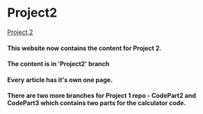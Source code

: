 # Project2

[Project 2](http://firstproject.eastus.azurecontainer.io/)


####  This website now contains the content for Project 2.
#### The content is in 'Project2' branch
#### Every article has it's own one page.
#### There are two more branches for Project 1 repo - CodePart2 and CodePart3 which contains two parts for the calculator code.

